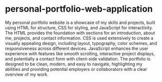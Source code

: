 # personal-portfolio-web-application
My personal portfolio website is a showcase of my skills and projects, built using HTML for structure, CSS for styling, and JavaScript for interactivity.  The HTML provides the foundation with sections for an introduction, about me, projects, and contact information.  CSS is used extensively to create a visually appealing design, including layout, typography, color schemes, and responsiveness across different devices.  JavaScript enhances the user experience with features like smooth scrolling, interactive project displays, and potentially a contact form with client-side validation.  The portfolio is designed to be clean, modern, and easy to navigate, highlighting my abilities and providing potential employers or collaborators with a clear overview of my work.
